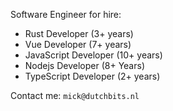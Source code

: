 Software Engineer for hire:

- Rust Developer (3+ years)
- Vue Developer (7+ years)
- JavaScript Developer (10+ years)
- Nodejs Developer (8+ Years)
- TypeScript Developer (2+ years)

Contact me: `mick@dutchbits.nl`
